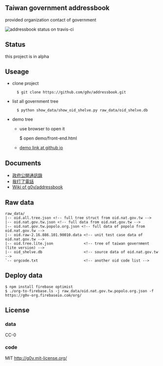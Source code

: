 ## Taiwan government addressbook

provided organization contact of government

![addressbook status on travis-ci](https://travis-ci.org/g0v/addressbook.parser.png?branch=master)


## Status

this project is in alpha

## Useage

* clone project

        $ git clone https://github.com/g0v/addressbook.git

* list all government tree

        $ python show_data/show_oid_shelve.py raw_data/oid_shelve.db

* demo tree

    * use browser to open it

        $ open demo/front-end.html

    * [demo link at github io](http://g0v.github.io/addressbook/)

## Documents

* [政府公開通訊錄](http://hack.g0v.tw/kuansim/g6v6MpyacFb)
* [我打了電話](http://hack.g0v.tw/kuansim/HM8MBTIU8Pp)
* [Wiki of g0v/addressbook](https://github.com/g0v/addressbook/wiki)

## Raw data

    raw_data/
    |-- oid.all.tree.json <!-- full tree struct from oid.nat.gov.tw -->
    |-- oid.nat.gov.tw.json <!-- full data from oid.nat.gov.tw -->
    |-- oid.nat.gov.tw.popolo.org.json <!-- full data of popolo from oid.nat.gov.tw -->
    |-- oid.raw-2.16.886.101.90010.data <!-- unit test case data of oid.nat.gov.tw -->
    |-- oid.tree.lite.json              <!-- tree of taiwan government (lite version) -->
    |-- oid_shelve.db                   <!-- source data of oid.nat.gov.tw -->
    `-- orgcode.txt                     <!-- another oid code list -->

## Deploy data

```
$ npm install firebase optimist
$ ./org-to-firebase.ls -j raw_data/oid.nat.gov.tw.popolo.org.json -f https://g0v-org.firebaseio.com/org/
```

## License

### data

CC-0

### code

MIT <http://g0v.mit-license.org/>
